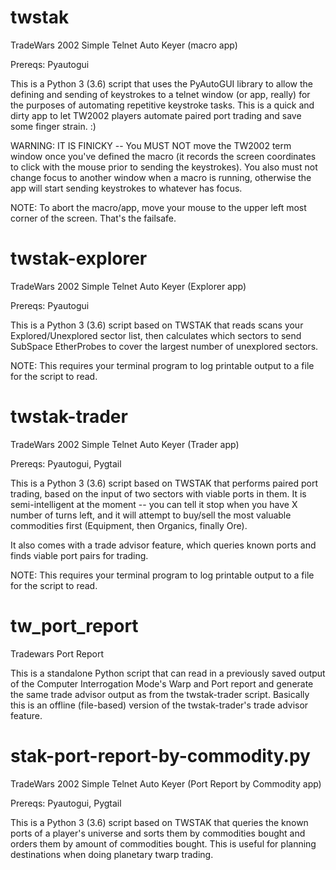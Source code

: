 # twstak
TradeWars 2002 Simple Telnet Auto Keyer (macro app)

Prereqs: Pyautogui

This is a Python 3 (3.6) script that uses the PyAutoGUI library to allow the defining and sending of keystrokes to a telnet window (or app, really) for the purposes of automating repetitive keystroke tasks.  This is a quick and dirty app to let TW2002 players automate paired port trading and save some finger strain.  :)

WARNING: IT IS FINICKY -- You MUST NOT move the TW2002 term window once you've defined the macro (it records the screen coordinates to click with the mouse prior to sending the keystrokes).  You also must not change focus to another window when a macro is running, otherwise the app will start sending keystrokes to whatever has focus.

NOTE: To abort the macro/app, move your mouse to the upper left most corner of the screen.  That's the failsafe.

# twstak-explorer
TradeWars 2002 Simple Telnet Auto Keyer (Explorer app)

Prereqs: Pyautogui

This is a Python 3 (3.6) script based on TWSTAK that reads scans your Explored/Unexplored sector list, then calculates which sectors to send SubSpace EtherProbes to cover the largest number of unexplored sectors.

NOTE: This requires your terminal program to log printable output to a file for the script to read.

# twstak-trader
TradeWars 2002 Simple Telnet Auto Keyer (Trader app)

Prereqs: Pyautogui, Pygtail

This is a Python 3 (3.6) script based on TWSTAK that performs paired port trading, based on the input of two sectors with viable ports in them.  It is semi-intelligent at the moment -- you can tell it stop when you have X number of turns left, and it will attempt to buy/sell the most valuable commodities first (Equipment, then Organics, finally Ore).

It also comes with a trade advisor feature, which queries known ports and finds viable port pairs for trading.

NOTE: This requires your terminal program to log printable output to a file for the script to read.

# tw_port_report
Tradewars Port Report

This is a standalone Python script that can read in a previously saved output of the Computer Interrogation Mode's Warp and Port report and generate the same trade advisor output as from the twstak-trader script.  Basically this is an offline (file-based) version of the twstak-trader's trade advisor feature.

# stak-port-report-by-commodity.py
TradeWars 2002 Simple Telnet Auto Keyer (Port Report by Commodity app)

Prereqs: Pyautogui, Pygtail

This is a Python 3 (3.6) script based on TWSTAK that queries the known ports of a player's universe and sorts them by commodities bought and orders them by amount of commodities bought.  This is useful for planning destinations when doing planetary twarp trading.


